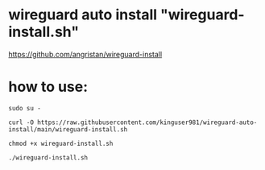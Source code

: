 # wireguard auto install "wireguard-install.sh"
https://github.com/angristan/wireguard-install


# how to use:

```
sudo su -

curl -O https://raw.githubusercontent.com/kinguser981/wireguard-auto-install/main/wireguard-install.sh

chmod +x wireguard-install.sh

./wireguard-install.sh
```
